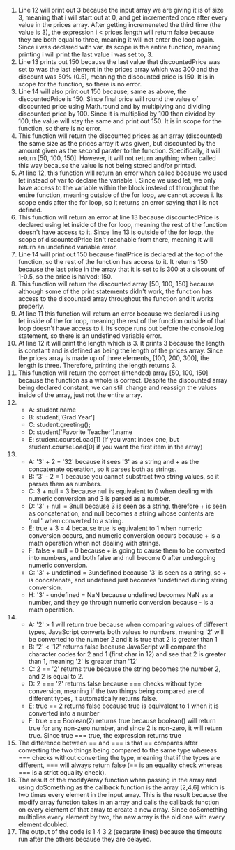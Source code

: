 1. Line 12 will print out 3 because the input array we are giving it is of size 3, meaning that i will start out at 0, and get incremented once after every value in the prices array. After getting incremeneted the third time (the value is 3), the expression i < prices.length will return false because they are both equal to three, meaning it will not enter the loop again. Since i was declared with var, its scope is the entire function, meaning printing i will print the last value i was set to, 3. 
2. Line 13 prints out 150 because the last value that discountedPrice was set to was the last element in the prices array which was 300 and the discount was 50% (0.5), meaning the discounted price is 150. It is in scope for the function, so there is no error.
3. Line 14 will also print out 150 because, same as above, the discountedPrice is 150. Since final price will round the value of discounted price using Math.round and by multiplying and dividing discounted price by 100. Since it is multiplied by 100 then divided by 100, the value will stay the same and print out 150. It is in scope for the function, so there is no error.
4. This function will return the discounted prices as an array (discounted) the same size as the prices array it was given, but discounted by the amount given as the second parater to the function. Specifically, it will return [50, 100, 150]. However, it will not return anything when called this way because the value is not being stored and/or printed. 
5. At line 12, this function will return an error when called because we used let instead of var to declare the variable i. Since we used let, we only have access to the variable within the block instead of throughout the entire function, meaning outside of the for loop, we cannot access i. Its scope ends after the for loop, so it returns an error saying that i is not defined. 
6. This function will return an error at line 13 because discountedPrice is declared using let inside of the for loop, meaning the rest of the function doesn't have access to it. Since line 13 is outside of the for loop, the scope of discountedPrice isn't reachable from there, meaning it will return an undefined variable error. 
7. Line 14 will print out 150 because finalPrice is declared at the top of the function, so the rest of the function has access to it. It returns 150 because the last price in the array that it is set to is 300 at a discount of 1-0.5, so the price is halved: 150. 
8. This function will return the discounted array [50, 100, 150] because although some of the print statements didn't work, the function has access to the discounted array throughout the function and it works properly. 
9. At line 11 this function will return an error because we declared i using let inside of the for loop, meaning the rest of the function outside of that loop doesn't have access to i. Its scope runs out before the console.log statement, so there is an undefined variable error. 
10. At line 12 it will print the length which is 3. It prints 3 because the length is constant and is defined as being the length of the prices array. Since the prices array is made up of three elements, [100, 200, 300], the length is three. Therefore, printing the length returns 3. 
11. This function will return the correct (intended) array [50, 100, 150] because the function as a whole is correct. Despite the discounted array being declared constant, we can still change and reassign the values inside of the array, just not the entire array. 
12. - A: student.name
    - B: student['Grad Year'] 
    - C: student.greeting();
    - D: student['Favorite Teacher'].name
    - E: student.courseLoad[1] (if you want index one, but student.courseLoad[0] if you want the first item in the array)
13. - A: '3' + 2 = '32' because it sees '3' as a string and + as the concatenate operation, so it parses both as strings. 
    - B: '3' - 2 = 1 because you cannot substract two string values, so it parses them as numbers.
    - C: 3 + null = 3 because null is equivalent to 0 when dealing with numeric conversion and 3 is parsed as a number. 
    - D: '3' + null = 3null because 3 is seen as a string, therefore + is seen as concatenation, and null becomes a string whose contents are 'null' when converted          to a string.
    - E: true + 3 = 4 because true is equivalent to 1 when numeric conversion occurs, and numeric conversion occurs because + is a math operation when not dealing            with strings. 
    - F: false + null = 0 because + is going to cause them to be converted into numbers, and both false and null become 0 after undergoing numeric conversion. 
    - G: '3' + undefined = 3undefined because '3' is seen as a string, so + is concatenate, and undefined just becomes 
    'undefined during string conversion. 
    - H: '3' - undefined = NaN because undefined becomes NaN as a number, and they go through numeric conversion because - is a math operation. 
14. - A: '2' > 1 will return true because when comparing values of different types, JavaScript converts both values to numbers, meaning '2' will be converted to the       number 2 and it is true that 2 is greater than 1
    - B: '2' < '12' returns false because JavaScript will compare the character codes for 2 and 1 (first char in 12) and see that 2 is greater than 1, meaning '2'         is greater than '12' 
    - C: 2 == '2' returns true because the string becomes the number 2, and 2 is equal to 2. 
    - D: 2 === '2' returns false because === checks without type conversion, meaning if the two things being compared are of different types, it automatically             returns false. 
    - E: true == 2 returns false because true is equivalent to 1 when it is converted into a number
    - F: true === Boolean(2) returns true because boolean() will return true for any non-zero number, and since 2 is non-zero, it will return true. Since true ===         true, the expression returns true 
15. The difference between == and === is that == compares after converting the two things being compared to the same type whereas === checks without converting the     type, meaning that if the types are different, === will always return false (== is an equality check whereas === is a strict equality check). 
17. The result of the modifyArray function when passing in the array and using doSomething as the callback function is the array [2,4,6] which is two times every       element in the input array. This is the result because the modify array function takes in an array and calls the callback function on every element of that         array to create a new array. Since doSomething multiplies every element by two, the new array is the old one with every element doubled. 
19. The output of the code is 1 4 3 2 (separate lines) because the timeouts run after the others because they are delayed.  
